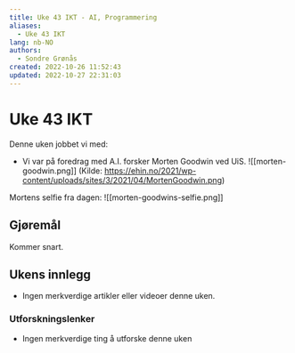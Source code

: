 ```yaml
---
title: Uke 43 IKT - AI, Programmering
aliases: 
  - Uke 43 IKT
lang: nb-NO
authors:
  - Sondre Grønås
created: 2022-10-26 11:52:43
updated: 2022-10-27 22:31:03
---
```

# Uke 43 IKT
Denne uken jobbet vi med:
- Vi var på foredrag med A.I. forsker Morten Goodwin ved UiS.
![[morten-goodwin.png]]
(Kilde: https://ehin.no/2021/wp-content/uploads/sites/3/2021/04/MortenGoodwin.png)

Mortens selfie fra dagen:
![[morten-goodwins-selfie.png]]
## Gjøremål
Kommer snart.

## Ukens innlegg
- Ingen merkverdige artikler eller videoer denne uken.

### Utforskningslenker
- Ingen merkverdige ting å utforske denne uken

